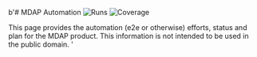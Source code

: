 b'# MDAP Automation
![Runs](https://badges.openebs.ci/badge/E2E%20runs-67-orange.svg)
![Coverage](https://badges.openebs.ci/badge/E2E%20coverage-52%25-green.svg)




This page provides the automation (e2e or otherwise) efforts, status and plan for the MDAP product. This information is not intended to be used in the public domain.
'